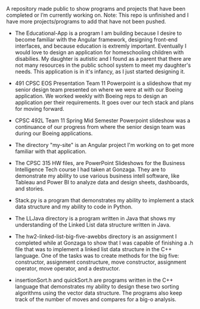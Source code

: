 A repository made public to show programs and projects that have been completed or I’m currently working on. 
Note: This repo is unfinished and I have more projects/programs to add that have not been pushed.

* The Educational-App is a program I am building because I desire to become familiar with the Angular framework, designing front-end interfaces, and because education is extremly important. Eventually I would love to design an application for homeschooling children with disabilies. My daughter is autistic and I found as a parent that there are not many resources in the public school system to meet my daughter's needs. This application is in it's infancy, as I just started designing it. 

* 491 CPSC EOS Presentation Team 11 Powerpoint is a slideshow that my senior design team presented on where we were at with our Boeing application. We worked weekly with Boeing reps to design an application per their requirements. It goes over our tech stack and plans for moving forward.

* CPSC 492L Team 11 Spring Mid Semester Powerpoint slideshow was a continuance of our progress from where the senior design team was during our Boeing applications. 

* The directory "my-site" is an Angular project I'm working on to get more familiar with that application.

* The CPSC 315 HW files, are PowerPoint Slideshows for the Business Intelligence Tech course I had taken at Gonzaga. They are to demonstrate my ability to use various business intell software, like Tableau and Power BI to analyze data and design sheets, dashboards, and stories.

* Stack.py is a program that demonstrates my ability to implement a stack data structure and my ability to code in Python.

* The LLJava directory is a program written in Java that shows my understanding of the Linked List data structure written in Java.

* The hw2-linked-list-big-five-awebbs directory is an assignment I completed while at Gonzaga to show that I was capable of finishing a .h file that was to implement a linked list data structure in the C++ language. One of the tasks was to create methods for the big five: constructor, assignment constructure, move constructor, assignment operator, move operator, and a destructor.

* insertionSort.h and quickSort.h are programs written in the C++ language that demonstrates my ability to design these two sorting algorithms using the vector data structure. The programs also keep track of the number of moves and compares for a big-o analysis.
